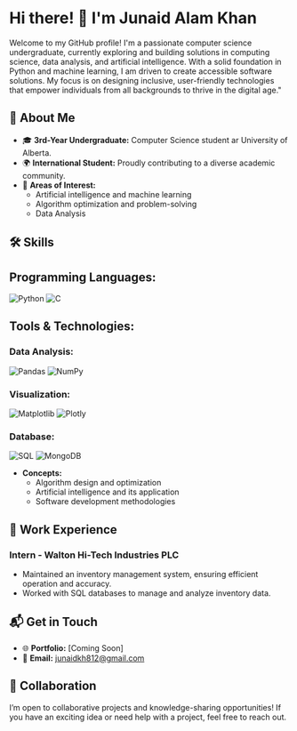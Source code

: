# Hi there! 👋 I'm Junaid Alam Khan

Welcome to my GitHub profile! I'm a passionate computer science undergraduate, currently exploring and building solutions in computing science, data analysis, and artificial intelligence. With a solid foundation in Python and machine learning, I am driven to create accessible software solutions. My focus is on designing inclusive, user-friendly technologies that empower individuals from all backgrounds to thrive in the digital age."

## 🚀 About Me

- 🎓 **3rd-Year Undergraduate:** Computer Science student ar University of Alberta.
- 🌍 **International Student:** Proudly contributing to a diverse academic community.
- 🧩 **Areas of Interest:**
  - Artificial intelligence and machine learning
  - Algorithm optimization and problem-solving 
  - Data Analysis 

## 🛠️ Skills

## Programming Languages:
![Python](https://img.shields.io/badge/Python-3776AB?style=for-the-badge&logo=python&logoColor=white)
![C](https://img.shields.io/badge/C-00599C?style=for-the-badge&logo=c&logoColor=white)

## Tools & Technologies:

### Data Analysis:
![Pandas](https://img.shields.io/badge/Pandas-150458?style=for-the-badge&logo=pandas&logoColor=white)
![NumPy](https://img.shields.io/badge/NumPy-013243?style=for-the-badge&logo=numpy&logoColor=white)

### Visualization:
![Matplotlib](https://img.shields.io/badge/Matplotlib-11557C?style=for-the-badge&logo=matplotlib&logoColor=white)
![Plotly](https://img.shields.io/badge/Plotly-3F4F75?style=for-the-badge&logo=plotly&logoColor=white)

### Database:
![SQL](https://img.shields.io/badge/SQL-4479A1?style=for-the-badge&logo=MySQL&logoColor=white)
![MongoDB](https://img.shields.io/badge/MongoDB-47A248?style=for-the-badge&logo=mongodb&logoColor=white)

- **Concepts:**
  - Algorithm design and optimization
  - Artificial intelligence and its application
  - Software development methodologies


## 💼 Work Experience

### Intern - Walton Hi-Tech Industries PLC
- Maintained an inventory management system, ensuring efficient operation and accuracy.
- Worked with SQL databases to manage and analyze inventory data.


## 📬 Get in Touch

- 🌐 **Portfolio:** [Coming Soon]
- 📧 **Email:** junaidkh812@gmail.com

## 🤝 Collaboration

I’m open to collaborative projects and knowledge-sharing opportunities! If you have an exciting idea or need help with a project, feel free to reach out.

[](https://github-readme-stats.vercel.app/api/top-langs/?username=junaid574&theme=github_dark&hide_border=true&include_all_commits=false&count_private=false&layout=compact)
---


